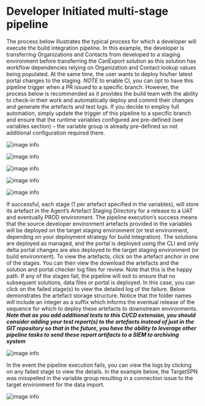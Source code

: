 # Developer Initiated multi-stage pipeline

The process below illustrates the typical process for which a developer will execute the build integration pipeline. In this example, the developer is transferring Organizations and Contacts from developed to a staging environment before transferring the CanExport solution as this solution has workflow dependencies relying on Organization and Contact lookup values being populated. At the same time, the user wants to deploy his/her latest portal changes to the staging. *NOTE* to enable CI, you can opt to have this pipeline trigger when a PR issued to a specific branch. However, the process below is recommended as it provides the build team with the ability to check-in their work and automatically deploy and commit their changes and generate the artefacts and test logs. If you decide to employ full automation, simply update the trigger of this pipeline to a specific branch and ensure that the runtime variables configured are pre-defined (see variables section) – the variable group is already pre-defined so not additional configuration required there.

![image info](./../Images/Picture1.png)

![image info](./../Images/Picture2.png)

![image info](./../Images/Picture3.png)

![image info](./../Images/Picture4.png)

![image info](./../Images/Picture5.png)

If successful, each stage (1 per artefact specified in the variables), will store its artefact in the Agent’s Artefact Staging Directory for a release to a UAT and eventually PROD environment. The pipeline execution’s success means that the source developer environment artefacts provided in the variables will be deployed on the target staging environment (or test environment, depending on your deployment strategy for build integration). The solutions are deployed as managed, and the portal is deployed using the CLI and only delta portal changes are also deployed to the target staging environment (or build environment). 
To view the artefacts, click on the artefact anchor in one of the stages. You can then view the download the artefacts and the solution and portal checker log files for review. Note that this is the happy path. If any of the stages fail, the pipeline will exit to ensure that no subsequent solutions, data files or portal is deployed. In this case, you can click on the failed stage(s) to view the detailed log of the failure.
Below demonstrates the artefact storage structure. Notice that the folder names will include an integer as a suffix which informs the eventual release of the sequence for which to deploy these artefacts to downstream environments. 
**_Note that as you add additional tests to this CI/CD extension, you should consider adding your test report(s) to the artefacts instead of just in the GIT repository so that in the future, you have the ability to leverage other pipeline tasks to send these report artifacts to a SIEM to archiving system_**


![image info](./../Images/Picture6.png)

In the event the pipeline execution fails, you can view the logs by clicking on any failed stage to view the details. In the example below, the TargetSPN was misspelled in the variable group resulting in a connection issue to the target environment for the data import.

![image info](./../Images/Picture7.png)

